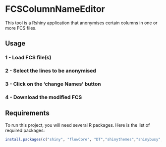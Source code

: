 # FCSColumnNameEditor
This tool is a Rshiny application that anonymises certain columns in one or more FCS files.

   ## Usage

### 1 - Load FCS file(s)
### 2 - Select the lines to be anonymised
### 3 - Click on the ‘change Names’ button
### 4 - Download the modified FCS


## Requirements

To run this project, you will need several R packages. Here is the list of required packages:

```R
install.packages(c("shiny", "flowCore", "DT","shinythemes","shinybusy","shinydashboard","shinyjs"))
